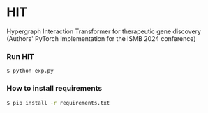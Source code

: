 # HIT
Hypergraph Interaction Transformer for therapeutic gene discovery (Authors' PyTorch Implementation for the ISMB 2024 conference)

### Run HIT 
```
$ python exp.py
```
### How to install requirements
```sh
$ pip install -r requirements.txt
```




